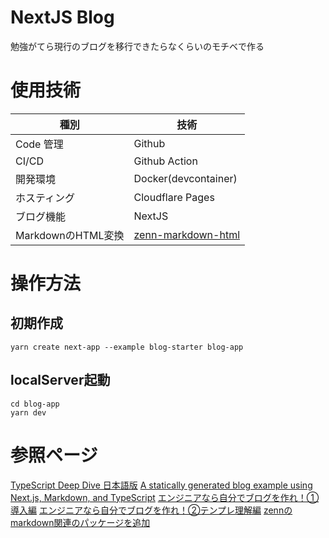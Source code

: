 # NextJS Blog
勉強がてら現行のブログを移行できたらなくらいのモチベで作る

# 使用技術
| 種別         | 技術                 |
| ------------ | -------------------- |
| Code 管理    | Github               |
| CI/CD        | Github Action        |
| 開発環境     | Docker(devcontainer) |
| ホスティング | Cloudflare Pages     |
| ブログ機能   | NextJS               |
| MarkdownのHTML変換 |[zenn-markdown-html](https://github.com/zenn-dev/zenn-editor/tree/main/packages/zenn-markdown-html)|

# 操作方法
## 初期作成
```
yarn create next-app --example blog-starter blog-app
```
## localServer起動
```
cd blog-app
yarn dev
```

# 参照ページ
[TypeScript Deep Dive 日本語版](https://typescript-jp.gitbook.io/deep-dive/) 
[A statically generated blog example using Next.js, Markdown, and TypeScript](https://github.com/vercel/next.js/tree/canary/examples/blog-starter) 
[エンジニアなら自分でブログを作れ！① 導入編](https://zenn.dev/miketako3/articles/9b2b1a9ec13901) 
[エンジニアなら自分でブログを作れ！②テンプレ理解編](https://zenn.dev/miketako3/articles/bfdc1b09ba8ed3)
[zennのmarkdown関連のパッケージを追加](https://github.com/miketako3/blog-example/commit/eaecde48625d71520348e2c3b99f225fe1951917)
